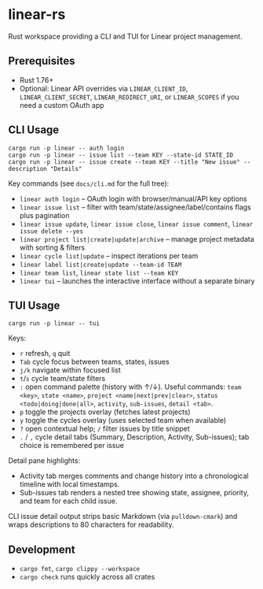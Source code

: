 # linear-rs

Rust workspace providing a CLI and TUI for Linear project management.

## Prerequisites
- Rust 1.76+
- Optional: Linear API overrides via `LINEAR_CLIENT_ID`, `LINEAR_CLIENT_SECRET`, `LINEAR_REDIRECT_URI`, or `LINEAR_SCOPES` if you need a custom OAuth app

## CLI Usage
```
cargo run -p linear -- auth login
cargo run -p linear -- issue list --team KEY --state-id STATE_ID
cargo run -p linear -- issue create --team KEY --title "New issue" --description "Details"
```
Key commands (see `docs/cli.md` for the full tree):
- `linear auth login` – OAuth login with browser/manual/API key options
- `linear issue list` – filter with team/state/assignee/label/contains flags plus pagination
- `linear issue update`, `linear issue close`, `linear issue comment`, `linear issue delete --yes`
- `linear project list|create|update|archive` – manage project metadata with sorting & filters
- `linear cycle list|update` – inspect iterations per team
- `linear label list|create|update --team-id TEAM`
- `linear team list`, `linear state list --team KEY`
- `linear tui` – launches the interactive interface without a separate binary

## TUI Usage
```
cargo run -p linear -- tui
```
Keys:
- `r` refresh, `q` quit
- `Tab` cycle focus between teams, states, issues
- `j/k` navigate within focused list
- `t`/`s` cycle team/state filters
- `:` open command palette (history with ↑/↓). Useful commands: `team <key>`, `state <name>`, `project <name|next|prev|clear>`, `status <todo|doing|done|all>`, `activity`, `sub-issues`, `detail <tab>`.
- `p` toggle the projects overlay (fetches latest projects)
- `y` toggle the cycles overlay (uses selected team when available)
- `?` open contextual help; `/` filter issues by title snippet
- `.` / `,` cycle detail tabs (Summary, Description, Activity, Sub-issues); tab choice is remembered per issue

Detail pane highlights:
- Activity tab merges comments and change history into a chronological timeline with local timestamps.
- Sub-issues tab renders a nested tree showing state, assignee, priority, and team for each child issue.

CLI issue detail output strips basic Markdown (via `pulldown-cmark`) and wraps descriptions to 80 characters for readability.

## Development
- `cargo fmt`, `cargo clippy --workspace`
- `cargo check` runs quickly across all crates
